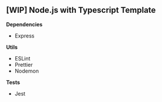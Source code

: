 [WIP] Node.js with Typescript Template
--------

**Dependencies**
- Express

**Utils**
- ESLint
- Prettier
- Nodemon

**Tests**
- Jest

